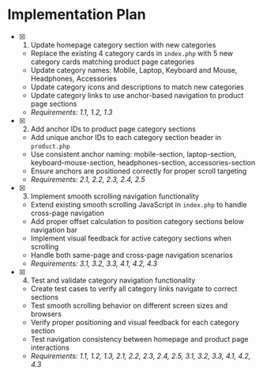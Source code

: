 # Implementation Plan

- [x] 1. Update homepage category section with new categories

  - Replace the existing 4 category cards in `index.php` with 5 new category cards matching product page categories
  - Update category names: Mobile, Laptop, Keyboard and Mouse, Headphones, Accessories
  - Update category icons and descriptions to match new categories
  - Update category links to use anchor-based navigation to product page sections
  - _Requirements: 1.1, 1.2, 1.3_

- [x] 2. Add anchor IDs to product page category sections

  - Add unique anchor IDs to each category section header in `product.php`
  - Use consistent anchor naming: mobile-section, laptop-section, keyboard-mouse-section, headphones-section, accessories-section
  - Ensure anchors are positioned correctly for proper scroll targeting
  - _Requirements: 2.1, 2.2, 2.3, 2.4, 2.5_

- [x] 3. Implement smooth scrolling navigation functionality


  - Extend existing smooth scrolling JavaScript in `index.php` to handle cross-page navigation
  - Add proper offset calculation to position category sections below navigation bar
  - Implement visual feedback for active category sections when scrolling
  - Handle both same-page and cross-page navigation scenarios
  - _Requirements: 3.1, 3.2, 3.3, 4.1, 4.2, 4.3_

- [x] 4. Test and validate category navigation functionality








  - Create test cases to verify all category links navigate to correct sections
  - Test smooth scrolling behavior on different screen sizes and browsers
  - Verify proper positioning and visual feedback for each category section
  - Test navigation consistency between homepage and product page interactions
  - _Requirements: 1.1, 1.2, 1.3, 2.1, 2.2, 2.3, 2.4, 2.5, 3.1, 3.2, 3.3, 4.1, 4.2, 4.3_
